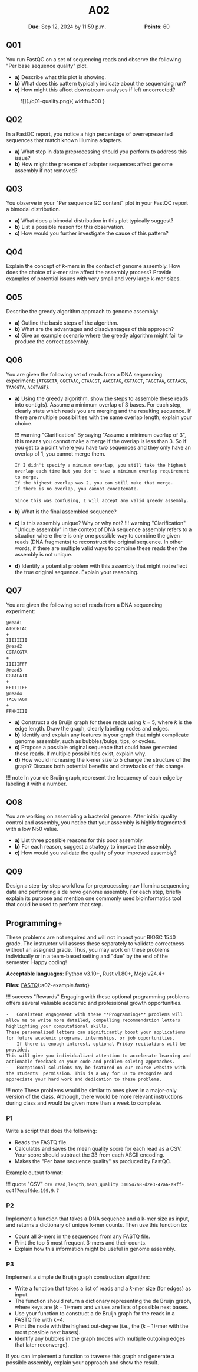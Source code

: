 <h1 align="center">
A02
</h1>

<p style="text-align: center;">
    <object hspace="50">
        <strong>Due</strong></a>: Sep 12, 2024 by 11:59 p.m.
    </object>
    <object hspace="50">
        <strong>Points</strong></a>: 60
    </object>
</p>

## Q01

You run FastQC on a set of sequencing reads and observe the following "Per base sequence quality" plot.

-   **a)** Describe what this plot is showing.
-   **b)** What does this pattern typically indicate about the sequencing run?
-   **c)** How might this affect downstream analyses if left uncorrected?

<figure markdown>
![](./q01-quality.png){ width=500 }
</figure>

## Q02

In a FastQC report, you notice a high percentage of overrepresented sequences that match known Illumina adapters.

-   **a)** What step in data preprocessing should you perform to address this issue?
-   **b)** How might the presence of adapter sequences affect genome assembly if not removed?

## Q03

You observe in your "Per sequence GC content" plot in your FastQC report a bimodal distribution.

-   **a)** What does a bimodal distribution in this plot typically suggest?
-   **b)** List a possible reason for this observation.
-   **c)** How would you further investigate the cause of this pattern?

## Q04

Explain the concept of $k$-mers in the context of genome assembly.
How does the choice of $k$-mer size affect the assembly process?
Provide examples of potential issues with very small and very large k-mer sizes.

## Q05

Describe the greedy algorithm approach to genome assembly:

-   **a)** Outline the basic steps of the algorithm.
-   **b)** What are the advantages and disadvantages of this approach?
-   **c)** Give an example scenario where the greedy algorithm might fail to produce the correct assembly.

## Q06

You are given the following set of reads from a DNA sequencing experiment:
{`ATGGCTA`, `GGCTAAC`, `CTAACGT`, `AACGTAG`, `CGTAGCT`, `TAGCTAA`, `GCTAACG`, `TAACGTA`, `ACGTAGT`}.

-   **a)** Using the greedy algorithm, show the steps to assemble these reads into contig(s).
    Assume a minimum overlap of 3 bases.
    For each step, clearly state which reads you are merging and the resulting sequence.
    If there are multiple possibilities with the same overlap length, explain your choice.

    !!! warning "Clarification"
        By saying "Assume a minimum overlap of 3", this means you cannot make a merge if the overlap is less than 3.
        So if you get to a point where you have two sequences and they only have an overlap of 1, you cannot merge them.

        If I didn't specify a minimum overlap, you still take the highest overlap each time but you don't have a minimum overlap requirement to merge.
        If the highest overlap was 2, you can still make that merge.
        If there is no overlap, you cannot concatenate.

        Since this was confusing, I will accept any valid greedy assembly.
-   **b)** What is the final assembled sequence?
-   **c)** Is this assembly unique?
    Why or why not?
    !!! warning "Clarification"
        "Unique assembly" in the context of DNA sequence assembly refers to a situation where there is only one possible way to combine the given reads (DNA fragments) to reconstruct the original sequence.
        In other words, if there are multiple valid ways to combine these reads then the assembly is not unique.
-   **d)** Identify a potential problem with this assembly that might not reflect the true original sequence.
    Explain your reasoning.

## Q07

You are given the following set of reads from a DNA sequencing experiment:

```text
@read1
ATGCGTAC
+
IIIIIIII
@read2
CGTACGTA
+
IIIIIFFF
@read3
CGTACATA
+
FFIIIIFF
@read4
TACGTAGT
+
FFHHIIII
```

-   **a)** Construct a de Bruijn graph for these reads using $k$ = 5, where $k$ is the edge length.
    Draw the graph, clearly labeling nodes and edges.
-   **b)** Identify and explain any features in your graph that might complicate genome assembly, such as bubbles/bulge, tips, or cycles.
-   **c)** Propose a possible original sequence that could have generated these reads.
    If multiple possibilities exist, explain why.
-   **d)** How would increasing the k-mer size to 5 change the structure of the graph?
    Discuss both potential benefits and drawbacks of this change.

!!! note
    In your de Bruijn graph, represent the frequency of each edge by labeling it with a number.

## Q08

You are working on assembling a bacterial genome. After initial quality control and assembly, you notice that your assembly is highly fragmented with a low N50 value.

-   **a)** List three possible reasons for this poor assembly.
-   **b)** For each reason, suggest a strategy to improve the assembly.
-   **c)** How would you validate the quality of your improved assembly?

## Q09

Design a step-by-step workflow for preprocessing raw Illumina sequencing data and performing a de novo genome assembly.
For each step, briefly explain its purpose and mention one commonly used bioinformatics tool that could be used to perform that step.

## Programming+

These problems are not required and will not impact your BIOSC 1540 grade.
The instructor will assess these separately to validate correctness without an assigned grade.
Thus, you may work on these problems individually or in a team-based setting and "due" by the end of the semester.
Happy coding!

**Acceptable languages**: Python v3.10+, Rust v1.80+, Mojo v24.4+

**Files:** [FASTQ](./a02-example.fastq){:a02-example.fastq}

!!! success "Rewards"
    Engaging with these optional programming problems offers several valuable academic and professional growth opportunities.

    -   Consistent engagement with these **Programming+** problems will allow me to write more detailed, compelling recommendation letters highlighting your computational skills.
    These personalized letters can significantly boost your applications for future academic programs, internships, or job opportunities.
    -   If there is enough interest, optional Friday recitations will be provided.
    This will give you individualized attention to accelerate learning and actionable feedback on your code and problem-solving approaches.
    -   Exceptional solutions may be featured on our course website with the students' permission. This is a way for us to recognize and appreciate your hard work and dedication to these problems.

!!! note
    These problems would be similar to ones given in a major-only version of the class.
    Although, there would be more relevant instructions during class and would be given more than a week to complete.

### P1

Write a script that does the following:

-   Reads the FASTQ file.
-   Calculates and saves the mean quality score for each read as a CSV.
    Your score should subtract the 33 from each ASCII encoding.
-   Makes the "Per base sequence quality" as produced by FastQC.

Example output format:

!!! quote "CSV"
    ```csv
    read,length,mean_quality
    310547a8-d2e3-47a6-a9ff-ec4f7eeaf9de,199,9.7
    ```

### P2

Implement a function that takes a DNA sequence and a k-mer size as input, and returns a dictionary of unique k-mer counts.
Then use this function to:

-   Count all 3-mers in the sequences from any FASTQ file.
-   Print the top 5 most frequent 3-mers and their counts.
-   Explain how this information might be useful in genome assembly.

### P3

Implement a simple de Bruijn graph construction algorithm:

-   Write a function that takes a list of reads and a $k$-mer size (for edges) as input.
-   The function should return a dictionary representing the de Bruijn graph, where keys are ($k-1$)-mers and values are lists of possible next bases.
-   Use your function to construct a de Bruijn graph for the reads in a FASTQ file with k=4.
-   Print the node with the highest out-degree (i.e., the ($k-1$)-mer with the most possible next bases).
-   Identify any bubbles in the graph (nodes with multiple outgoing edges that later reconverge).

If you can implement a function to traverse this graph and generate a possible assembly, explain your approach and show the result.
